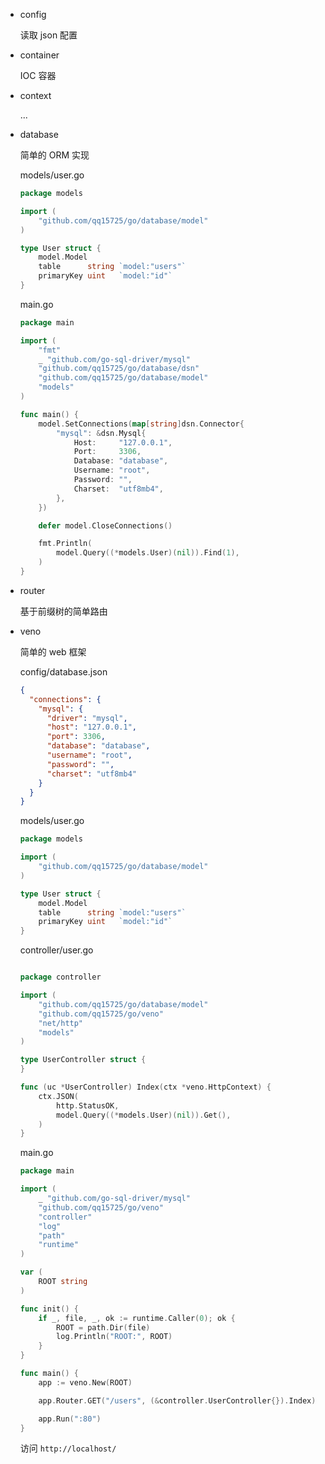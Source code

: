 - config

    读取 json 配置

- container

    IOC 容器

- context

    ...

- database

    简单的 ORM 实现
    
    models/user.go
    
    ```go
	package models
    
	import (
		"github.com/qq15725/go/database/model"
	)
    
	type User struct {
		model.Model
		table      string `model:"users"`
		primaryKey uint   `model:"id"`
	}
    ```
  
    main.go
  
    ```go
	package main
  
    import (
		"fmt"
		_ "github.com/go-sql-driver/mysql"
		"github.com/qq15725/go/database/dsn"
		"github.com/qq15725/go/database/model"
		"models"
    )
  
	func main() {
		model.SetConnections(map[string]dsn.Connector{
			"mysql": &dsn.Mysql{
				Host:     "127.0.0.1",
				Port:     3306,
				Database: "database",
				Username: "root",
				Password: "",
				Charset:  "utf8mb4",
			},
		})
  
		defer model.CloseConnections()
  
		fmt.Println(
			model.Query((*models.User)(nil)).Find(1),
		)
	}
    ```
  
- router
    
    基于前缀树的简单路由
    
- veno 
    
    简单的 web 框架
    
    config/database.json
    
    ```json
    {
      "connections": {
        "mysql": {
          "driver": "mysql",
          "host": "127.0.0.1",
          "port": 3306,
          "database": "database",
          "username": "root",
          "password": "",
          "charset": "utf8mb4"
        }
      }
    }

    ```
  
    models/user.go
    
    ```go
    package models
    
    import (
    	"github.com/qq15725/go/database/model"
    )
    
    type User struct {
    	model.Model
    	table      string `model:"users"`
    	primaryKey uint   `model:"id"`
    }
    ```
  
    controller/user.go
    
    ```go
  
    package controller
    
    import (
    	"github.com/qq15725/go/database/model"
    	"github.com/qq15725/go/veno"
    	"net/http"
    	"models"
    )
    
    type UserController struct {
    }
    
    func (uc *UserController) Index(ctx *veno.HttpContext) {
    	ctx.JSON(
    		http.StatusOK,
    		model.Query((*models.User)(nil)).Get(),
    	)
    }

    ```
    
    main.go
    
    ```go
    package main
    
    import (
        _ "github.com/go-sql-driver/mysql"
        "github.com/qq15725/go/veno"
        "controller"
        "log"
        "path"
        "runtime"
    )
    
    var (
        ROOT string
    )
    
    func init() {
        if _, file, _, ok := runtime.Caller(0); ok {
            ROOT = path.Dir(file)
            log.Println("ROOT:", ROOT)
        }
    }
    
    func main() {
        app := veno.New(ROOT)
    
        app.Router.GET("/users", (&controller.UserController{}).Index)
    
        app.Run(":80")
    }

    ```
    
    访问 `http://localhost/`